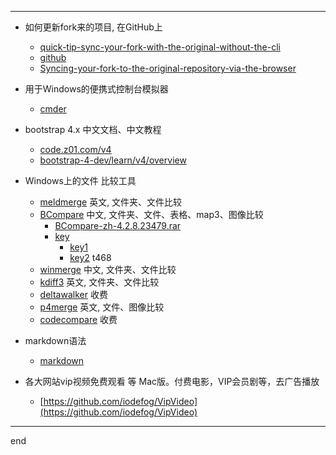 

---


- 如何更新fork来的项目, 在GitHub上
  - [quick-tip-sync-your-fork-with-the-original-without-the-cli](https://www.sitepoint.com/quick-tip-sync-your-fork-with-the-original-without-the-cli/)
  - [github](https://github.com/isaacs/github/issues/1122)
  - [Syncing-your-fork-to-the-original-repository-via-the-browser](https://github.com/KirstieJane/STEMMRoleModels/wiki/Syncing-your-fork-to-the-original-repository-via-the-browser)

- 用于Windows的便携式控制台模拟器
  - [cmder](http://cmder.net/)

- bootstrap 4.x 中文文档、中文教程
  - [code.z01.com/v4](http://code.z01.com/v4/)
  - [bootstrap-4-dev/learn/v4/overview](https://www.udemy.com/bootstrap-4-dev/learn/v4/overview)

- Windows上的文件 比较工具
  <!-- - [diff-tools-windows](https://www.git-tower.com/blog/diff-tools-windows/) 各种市面上的Windows比较工具介绍 -->
  
  - [meldmerge](http://meldmerge.org/) 英文, 文件夹、文件比较
  - [BCompare](http://www.scootersoftware.com/) 中文, 文件夹、文件、表格、map3、图像比较
    - [BCompare-zh-4.2.8.23479.rar](https://github.com/littleostar-blog/littleostar-blog.github.io/raw/master/files/BCompare-zh-4.2.8.23479.rar)
    - [key](https://github.com/littleostar-blog/littleostar-blog.github.io/raw/master/files/bcompare-keygen.rar)
      - [key1](https://www.lanzous.com/i18prgh)
      - [key2](https://pan.baidu.com/s/1O4RYjtqnWO--xZBTyKDoWQ) t468
  - [winmerge](http://winmerge.org/) 中文, 文件夹、文件比较
  - [kdiff3](http://kdiff3.sourceforge.net/) 英文, 文件夹、文件比较
  - [deltawalker](https://www.deltawalker.com/) 收费
  - [p4merge](https://www.perforce.com/products/helix-core-apps/merge-diff-tool-p4merge) 英文, 文件、图像比较
  - [codecompare](https://www.devart.com/codecompare/) 收费
  
- markdown语法
  - [markdown](https://daringfireball.net/projects/markdown/)

- 各大网站vip视频免费观看 等 Mac版。付费电影，VIP会员剧等，去广告播放
  - [https://github.com/iodefog/VipVideo](https://github.com/iodefog/VipVideo)

---

end
